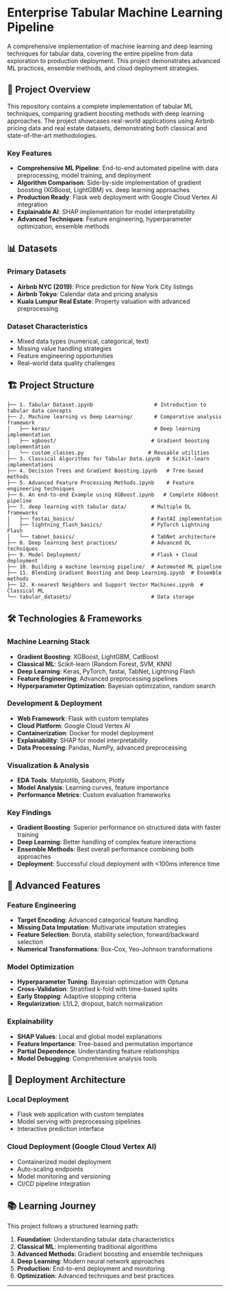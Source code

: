 # Enterprise Tabular Machine Learning Pipeline

A comprehensive implementation of machine learning and deep learning techniques for tabular data, covering the entire pipeline from data exploration to production deployment. This project demonstrates advanced ML practices, ensemble methods, and cloud deployment strategies.

## 🚀 Project Overview

This repository contains a complete implementation of  tabular ML techniques, comparing gradient boosting methods with deep learning approaches. The project showcases real-world applications using Airbnb pricing data and real estate datasets, demonstrating both classical and state-of-the-art methodologies.

### Key Features
- **Comprehensive ML Pipeline**: End-to-end automated pipeline with data preprocessing, model training, and deployment
- **Algorithm Comparison**: Side-by-side implementation of gradient boosting (XGBoost, LightGBM) vs. deep learning approaches
- **Production Ready**: Flask web deployment with Google Cloud Vertex AI integration
- **Explainable AI**: SHAP implementation for model interpretability
- **Advanced Techniques**: Feature engineering, hyperparameter optimization, ensemble methods

## 📊 Datasets

### Primary Datasets
- **Airbnb NYC (2019)**: Price prediction for New York City listings
- **Airbnb Tokyo**: Calendar data and pricing analysis
- **Kuala Lumpur Real Estate**: Property valuation with advanced preprocessing

### Dataset Characteristics
- Mixed data types (numerical, categorical, text)
- Missing value handling strategies
- Feature engineering opportunities
- Real-world data quality challenges

## 🏗️ Project Structure

```
├── 1. Tabular Dataset.ipynb                    # Introduction to tabular data concepts
├── 2. Machine learning vs Deep Learning/       # Comparative analysis framework
│   ├── keras/                                  # Deep learning implementation
│   ├── xgboost/                               # Gradient boosting implementation
│   └── custom_classes.py                     # Reusable utilities
├── 3. Classical Algorithms for Tabular Data.ipynb  # Scikit-learn implementations
├── 4. Decision Trees and Gradient Boosting.ipynb   # Tree-based methods
├── 5. Advanced Feature Processing Methods.ipynb    # Feature engineering techniques
├── 6. An end-to-end Example using XGBoost.ipynb   # Complete XGBoost pipeline
├── 7. deep learning with tabular data/        # Multiple DL frameworks
│   ├── fastai_basics/                         # FastAI implementation
│   ├── lightning_flash_basics/                # PyTorch Lightning Flash
│   └── tabnet_basics/                         # TabNet architecture
├── 8. Deep learning best practices/           # Advanced DL techniques
├── 9. Model Deployment/                       # Flask + Cloud deployment
├── 10. Building a machine learning pipeline/  # Automated ML pipeline
├── 11. Blending Gradient Boosting and Deep Learning.ipynb  # Ensemble methods
├── 12. K-nearest Neighbors and Support Vector Machines.ipynb  # Classical ML
└── tabular_datasets/                          # Data storage
```

## 🛠️ Technologies & Frameworks

### Machine Learning Stack
- **Gradient Boosting**: XGBoost, LightGBM, CatBoost
- **Classical ML**: Scikit-learn (Random Forest, SVM, KNN)
- **Deep Learning**: Keras, PyTorch, fastai, TabNet, Lightning Flash
- **Feature Engineering**: Advanced preprocessing pipelines
- **Hyperparameter Optimization**: Bayesian optimization, random search

### Development & Deployment
- **Web Framework**: Flask with custom templates
- **Cloud Platform**: Google Cloud Vertex AI
- **Containerization**: Docker for model deployment
- **Explainability**: SHAP for model interpretability
- **Data Processing**: Pandas, NumPy, advanced preprocessing

### Visualization & Analysis
- **EDA Tools**: Matplotlib, Seaborn, Plotly
- **Model Analysis**: Learning curves, feature importance
- **Performance Metrics**: Custom evaluation frameworks

### Key Findings
- **Gradient Boosting**: Superior performance on structured data with faster training
- **Deep Learning**: Better handling of complex feature interactions
- **Ensemble Methods**: Best overall performance combining both approaches
- **Deployment**: Successful cloud deployment with <100ms inference time

## 🔬 Advanced Features

### Feature Engineering
- **Target Encoding**: Advanced categorical feature handling
- **Missing Data Imputation**: Multivariate imputation strategies
- **Feature Selection**: Boruta, stability selection, forward/backward selection
- **Numerical Transformations**: Box-Cox, Yeo-Johnson transformations

### Model Optimization
- **Hyperparameter Tuning**: Bayesian optimization with Optuna
- **Cross-Validation**: Stratified k-fold with time-based splits
- **Early Stopping**: Adaptive stopping criteria
- **Regularization**: L1/L2, dropout, batch normalization

### Explainability
- **SHAP Values**: Local and global model explanations
- **Feature Importance**: Tree-based and permutation importance
- **Partial Dependence**: Understanding feature relationships
- **Model Debugging**: Comprehensive analysis tools

## 🚢 Deployment Architecture

### Local Deployment
- Flask web application with custom templates
- Model serving with preprocessing pipelines
- Interactive prediction interface

### Cloud Deployment (Google Cloud Vertex AI)
- Containerized model deployment
- Auto-scaling endpoints
- Model monitoring and versioning
- CI/CD pipeline integration


## 📚 Learning Journey

This project follows a structured learning path:

1. **Foundation**: Understanding tabular data characteristics
2. **Classical ML**: Implementing traditional algorithms
3. **Advanced Methods**: Gradient boosting and ensemble techniques
4. **Deep Learning**: Modern neural network approaches
5. **Production**: End-to-end deployment and monitoring
6. **Optimization**: Advanced techniques and best practices
---
